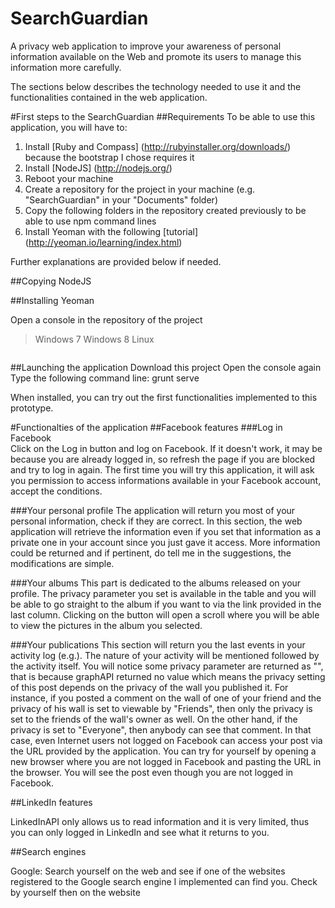 SearchGuardian
==============

A privacy web application to improve your awareness of personal information available on the Web and promote its users to manage this information more carefully.

The sections below describes the technology needed to use it and the functionalities contained in the web application.

#First steps to the SearchGuardian
##Requirements
To be able to use this application, you will have to:

1. Install [Ruby and Compass] (http://rubyinstaller.org/downloads/) because the bootstrap I chose requires it
2. Install [NodeJS] (http://nodejs.org/)
3. Reboot your machine
4. Create a repository for the project in your machine (e.g. "SearchGuardian" in your "Documents" folder)
5. Copy the following folders in the repository created previously to be able to use npm command lines
6. Install Yeoman with the following [tutorial] (http://yeoman.io/learning/index.html)

Further explanations are provided below if needed.

##Copying NodeJS


##Installing Yeoman

Open a console in the repository of the project
>Windows 7
>Windows 8
>Linux
```
```

##Launching the application
Download this project 
Open the console again
Type the following command line: grunt serve



When installed, you can try out the first functionalities implemented to this prototype.


#Functionalties of the application
##Facebook features
###Log in Facebook  
  Click on the Log in button and log on Facebook.
  If it doesn't work, it may be because you are already logged in, so refresh the page if you are blocked and try to log in again.
  The first time you will try this application, it will ask you permission to access informations available in your Facebook account, accept the conditions.

###Your personal profile
  The application will return you most of your personal information, check if they are correct. In this section, the web application will retrieve the information even if you set that information as a private one in your account since you just gave it access. More information could be returned and if pertinent, do tell me in the suggestions, the modifications are simple. 

###Your albums
  This part is dedicated to the albums released on your profile. The privacy parameter you set is available in the table and you will be able to go straight to the album if you want to via the link provided in the last column. Clicking on the button will open a scroll where you will be able to view the pictures in the album you selected.

###Your publications
  This section will return you the last events in your activity log (e.g.). The nature of your activity will be mentioned followed by the activity itself. You will notice some privacy parameter are returned as "", that is because graphAPI returned no value which means the privacy setting of this post depends on the privacy of the wall you published it. For instance, if you posted a comment on the wall of one of your friend and the privacy of his wall is set to viewable by "Friends", then only the privacy is set to the friends of the wall's owner as well. On the other hand, if the privacy is set to "Everyone", then anybody can see that comment. In that case, even Internet users not logged on Facebook can access your post via the URL provided by the application. You can try for yourself by opening a new browser where you are not logged in Facebook and pasting the URL in the browser. You will see the post even though you are not logged in Facebook.


##LinkedIn features

  LinkedInAPI only allows us to read information and it is very limited, thus you can only logged in LinkedIn and see what it returns to you.

##Search engines

  Google: Search yourself on the web and see if one of the websites registered to the Google search engine I implemented can find you. Check by yourself then on the website 

